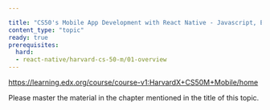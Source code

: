 ```yaml
---

title: "CS50's Mobile App Development with React Native - Javascript, ES6"
content_type: "topic"
ready: true
prerequisites:
  hard:
  - react-native/harvard-cs-50-m/01-overview
---
```


https://learning.edx.org/course/course-v1:HarvardX+CS50M+Mobile/home


Please master the material in the chapter mentioned in the title of this topic.